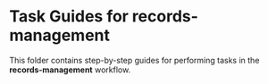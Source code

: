 # Task Guides for records-management
This folder contains step-by-step guides for performing tasks in the **records-management** workflow.
